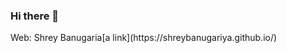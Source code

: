 ### Hi there 👋

<!--
**Shreybanugariya/shreybanugariya** is a ✨ _special_ ✨ repository because its `README.md` (this file) appears on your GitHub profile.

Here are some ideas to get you started:

 🔭 I’m currently working on JS and Python
 
- 📫 Mail me @ shreybanugariya@gmail.com
- 😄 
- 
--> Web: Shrey Banugaria[a link](https://shreybanugariya.github.io/)
